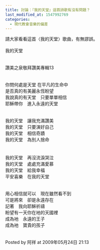 ```yaml
---
title: 討論：『我的天堂』這首詩歌有沒有問題？
last_modified_at: 1547992769
categories:
  - 現代教會音樂的偏差
---
```


請大家看看這首〈我的天堂〉歌曲，有無謬誤。<br><br><!--more-->我的天堂<br><br><br>讚美之泉敬拜讚美專輯13 <br><br><br>你問何處是天堂 在平凡的生命中<br>是否真的有美麗永恆盼望　<br>我說真的有天堂　只要單單相信　<br>耶穌帶你　進入永遠的天堂　<br><br><br>我的天堂　讓我充滿讚美　<br>我的天堂　只要演好自己　<br>我的天堂　相信奇蹟　<br>我的天堂　為別人捨命<br>　<br><br>我的天堂　再沒流淚哭泣　<br>我的天堂　處處充滿愛慕　<br>我的天堂　給我幸福　<br>平安喜樂　在我的天堂　<br><br><br>用心相信就可以　現在雖然看不到　<br>可是將來　卻是永遠存在　<br>記著　我向耶穌祈禱　<br>盼望有一天你在衪的天國裡　<br>成為衪　永遠的王子　<br>成為衪　寶貴的孩子<br><br><br>Posted by 阿祥 at 2009年05月24日 21:13 
